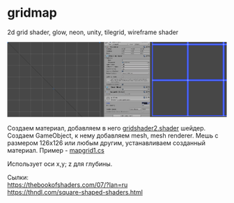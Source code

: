 # gridmap
2d grid shader, glow, neon, unity, tilegrid, wireframe shader

<img src="https://raw.githubusercontent.com/USSRcoder/gridmap/master/gridmap.png">

Создаем материал, добавляем в него <a href="gridshader2.shader">gridshader2.shader</a> шейдер. Создаем GameObject, к нему добавляем mesh, mesh renderer. Мешь с размером 126x126 или любым другим, устанавливаем созданный материал. Пример - <a href="mapgrid1.cs">mapgrid1.cs</a>

Использует оси x,y; z для глубины.

Сылки:<br>
https://thebookofshaders.com/07/?lan=ru<br>
https://thndl.com/square-shaped-shaders.html<br>

